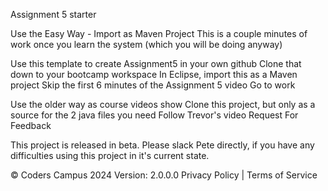 Assignment 5 starter

Use the Easy Way - Import as Maven Project
This is a couple minutes of work once you learn the system (which you will be doing anyway)

Use this template to create Assignment5 in your own github
Clone that down to your bootcamp workspace
In Eclipse, import this as a Maven project
Skip the first 6 minutes of the Assignment 5 video
Go to work

Use the older way as course videos show
Clone this project, but only as a source for the 2 java files you need
Follow Trevor's video
Request For Feedback

This project is released in beta. Please slack Pete directly, if you have any difficulties using this project in it's current state.

© Coders Campus 2024
Version: 2.0.0.0
Privacy Policy | Terms of Service

